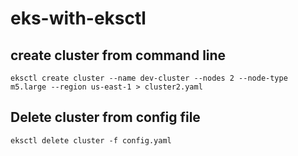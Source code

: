 # eks-with-eksctl
## create cluster from command line
```
eksctl create cluster --name dev-cluster --nodes 2 --node-type m5.large --region us-east-1 > cluster2.yaml
```

## Delete cluster from config file
```
eksctl delete cluster -f config.yaml
```
